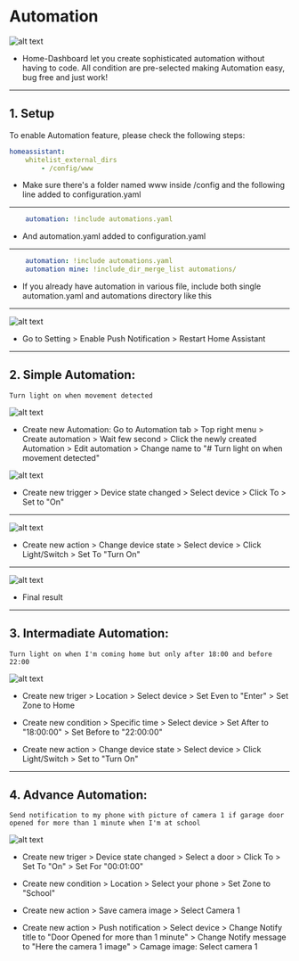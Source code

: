 # Automation

![alt text](https://github.com/tuanha2000vn/Home-Assistant-Dashboard/blob/master/images/push_notification_2.png?raw=true)

* Home-Dashboard let you create sophisticated automation without having to code. All condition are pre-selected making Automation easy, bug free and just work!

***

## 1. Setup

To enable Automation feature, please check the following steps:

```yaml
homeassistant:
    whitelist_external_dirs
        - /config/www
```
* Make sure there's a folder named www inside /config  and the following line added to configuration.yaml

***

```yaml
    automation: !include automations.yaml
```

* And automation.yaml added to configuration.yaml

***

```yaml
    automation: !include automations.yaml
    automation mine: !include_dir_merge_list automations/
```
* If you already have automation in various file, include both single automation.yaml and automations directory like this


***

![alt text](https://github.com/tuanha2000vn/Home-Assistant-Dashboard/blob/master/automation/a.push.png?raw=true)

* Go to Setting > Enable Push Notification > Restart Home Assistant

***

## 2. Simple Automation: 
    Turn light on when movement detected

![alt text](https://github.com/tuanha2000vn/Home-Assistant-Dashboard/blob/master/automation/a.1.1.png?raw=true)

* Create new Automation: Go to Automation tab > Top right menu > Create automation > Wait few second > Click the newly created Automation > Edit automation > Change name to "# Turn light on when movement detected"

![alt text](https://github.com/tuanha2000vn/Home-Assistant-Dashboard/blob/master/automation/a.1.2.png?raw=true)

* Create new trigger > Device state changed > Select device > Click To > Set to "On"

***

![alt text](https://github.com/tuanha2000vn/Home-Assistant-Dashboard/blob/master/automation/a.1.3.png?raw=true)

* Create new action > Change device state > Select device > Click Light/Switch > Set To "Turn On"

***

![alt text](https://github.com/tuanha2000vn/Home-Assistant-Dashboard/blob/master/automation/a.1.4.png?raw=true)

* Final result

***

## 3. Intermadiate Automation: 
    Turn light on when I'm coming home but only after 18:00 and before 22:00

![alt text](https://github.com/tuanha2000vn/Home-Assistant-Dashboard/blob/master/automation/a.2.1.png?raw=true)

* Create new triger > Location > Select device > Set Even to "Enter" > Set Zone to Home

* Create new condition > Specific time > Select device > Set After to "18:00:00" > Set Before to "22:00:00"

* Create new action > Change device state > Select device > Click Light/Switch > Set to "Turn On"

***

## 4. Advance Automation: 
    Send notification to my phone with picture of camera 1 if garage door opened for more than 1 minute when I'm at school

![alt text](https://github.com/tuanha2000vn/Home-Assistant-Dashboard/blob/master/automation/a.3.1.png?raw=true)

* Create new triger > Device state changed > Select a door > Click To > Set To "On" > Set For "00:01:00" 

* Create new condition > Location > Select your phone > Set Zone to "School"

* Create new action > Save camera image > Select Camera 1

* Create new action > Push notification > Select device > Change Notify title to "Door Opened for more than 1 minute" > Change Notify message to "Here the camera 1 image" > Camage image: Select camera 1